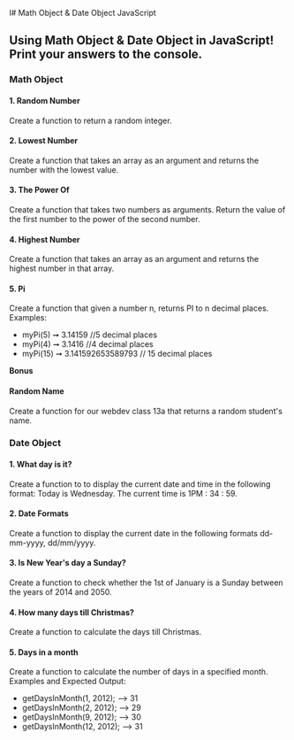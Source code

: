 l# Math Object & Date Object JavaScript

## Using Math Object & Date Object in JavaScript! Print your answers to the console. 

### Math Object	

#### 1. Random Number
Create a function to return a random integer. 

#### 2. Lowest Number
Create a function that takes an array as an argument and returns the number with the lowest value. 

#### 3. The Power Of
Create a function that takes two numbers as arguments. Return the value of the first number to the power of the second number. 

#### 4. Highest Number
Create a function that takes an array as an argument and returns the highest number in that array. 

#### 5. Pi
Create a function that given a number n, returns PI to n decimal places.
Examples:
* myPi(5) ➞ 3.14159 //5 decimal places
* myPi(4) ➞ 3.1416 //4 decimal places
* myPi(15) ➞ 3.141592653589793 // 15 decimal places

**Bonus** 
#### Random Name 
Create a function for our webdev class 13a that returns a random student's name. 

### Date Object

#### 1. What day is it? 
Create a function to to display the current date and time in the following format: Today is Wednesday. The current time is 1PM : 34 : 59. 

#### 2. Date Formats
Create a function to display the current date in the following formats dd-mm-yyyy, dd/mm/yyyy.

#### 3. Is New Year's day a Sunday?
Create a function to check whether the 1st of January is a Sunday between the years of 2014 and 2050.

#### 4. How many days till Christmas?
Create a function to calculate the days till Christmas. 

#### 5. Days in a month
Create a function to calculate the number of days in a specified month. 
Examples and Expected Output: 
* getDaysInMonth(1, 2012); --> 31
* getDaysInMonth(2, 2012); --> 29
* getDaysInMonth(9, 2012); --> 30
* getDaysInMonth(12, 2012); --> 31

